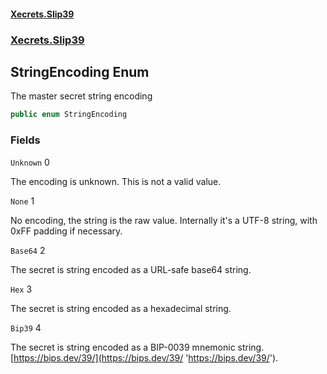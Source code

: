 #### [Xecrets.Slip39](index.md 'index')
### [Xecrets.Slip39](Xecrets.Slip39.md 'Xecrets.Slip39')

## StringEncoding Enum

The master secret string encoding

```csharp
public enum StringEncoding
```
### Fields

<a name='Xecrets.Slip39.StringEncoding.Unknown'></a>

`Unknown` 0

The encoding is unknown. This is not a valid value.

<a name='Xecrets.Slip39.StringEncoding.None'></a>

`None` 1

No encoding, the string is the raw value. Internally it's a UTF-8 string, with 0xFF padding if necessary.

<a name='Xecrets.Slip39.StringEncoding.Base64'></a>

`Base64` 2

The secret is string encoded as a URL-safe base64 string.

<a name='Xecrets.Slip39.StringEncoding.Hex'></a>

`Hex` 3

The secret is string encoded as a hexadecimal string.

<a name='Xecrets.Slip39.StringEncoding.Bip39'></a>

`Bip39` 4

The secret is string encoded as a BIP-0039 mnemonic string.
[https://bips.dev/39/](https://bips.dev/39/ 'https://bips.dev/39/').